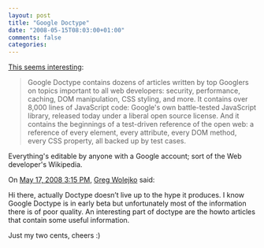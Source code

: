 ```yaml
---
layout: post
title: "Google Doctype"
date: "2008-05-15T08:03:00+01:00"
comments: false
categories: 
---
```


<p><a href="http://google-code-updates.blogspot.com/2008/05/introducing-google-doctype.html">This seems interesting</a>:</p>

<blockquote>
<p>Google Doctype contains dozens of articles written by top Googlers on topics important to all web developers: security, performance, caching, DOM manipulation, CSS styling, and more. It contains over 8,000 lines of JavaScript code: Google's own battle-tested JavaScript library, released today under a liberal open source license. And it contains the beginnings of a test-driven reference of the open web: a reference of every element, every attribute, every DOM method, every CSS property, all backed up by test cases.</p>
</blockquote>

<p>Everything's editable by anyone with a Google account; sort of the Web developer's Wikipedia. </p>

<section class="comments">



<div class="comment" id="comment-1714">
On <a href="#comment-1714" title="Permalink to this comment">May 17, 2008  3:15 PM</a>, <a href="http://gregwolejko.com" title="http://gregwolejko.com" rel="nofollow">Greg Wolejko</a>
said:
<p>Hi there,
actually Doctype doesn&#8217;t live up to the hype it produces. I know Google Doctype is in early beta but unfortunately most of the information there is of poor quality.
An interesting part of doctype are the howto articles that contain some useful information.</p>

<p>Just my two cents, cheers :)</p>


</section>

